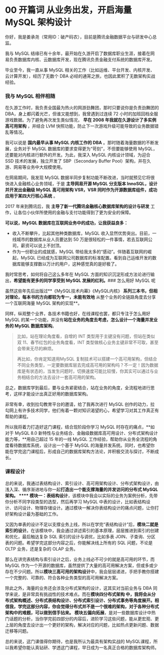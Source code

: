 # 00 开篇词 从业务出发，开启海量 MySQL 架构设计

你好，我是姜承尧（常用ID：破产码农），目前是腾讯金融数据平台与研发中心总监。

我与 MySQL 结缘已有十余年，最开始在久游开启了数据库职业生涯，接着在网易负责数据库内核、云数据库开发，现在腾讯负责金融支付系统的数据库开发。

毕业至今，我一直从事 MySQL 相关的工作（比如运维、平台开发、内核开发、云计算开发），经历了无数个 DBA 必经的通宵之旅，也因此累积了无数架构实战经验。

### 我与 MySQL 相伴相随

在久游工作时，我负责全国最为热火的网游劲舞团，那时只要说你是负责劲舞团的 DBA，身上都闪着光芒，但谁又能想到，我曾遇到过连续 72 小时的加班回档全服游戏数据。为了避免再次发生类似情况， **早在 2008 年我就在久游设计了多实例高可用架构** ，并结合 LVM 快照功能，防止下一次游戏升级可能导致的业务数据错乱等情况。

我可以说是 **国内最早从事 MySQL 内核工作的 DBA** 。那时随着海量数据的不断发展，业务对于 MySQL 数据库的要求变得更为“苛刻”，不但要能够使用 MySQL，还要能对内核进行额外的开发。为此，我深入 MySQL 内核设计领域，为迎合 SSD 技术的发展，独立开发了 SBP（Secondary Buffer Pool）架构，并在久游、网易等业务中大规模使用。

在网易期间，我发现 MySQL 数据半同步复制功能不断改进，当时就预见它将很快进入金融核心业务领域，于是 **主导网易开源 MySQL 分支版本 InnoSQL，设计并开发出金融级 MySQL 高可用架构 VSR，VSR 同时作为开源数据库组件，成功应用于某四大行核心系统** 。

2017 年来到腾讯后，我 **主导了新一代腾讯金融核心数据库架构的设计与研发** 工作，让各位小伙伴所使用的金融与支付功能得到了更为安全的保障。

**可以说，MySQL 数据库在互联网业务中的成功，让我获益良多：**

- 收入不断攀升，比起其他种类数据库，MySQL 收入显然优势突出。目前，一线城市的数据库从业人员要达到 50 万是很轻松的一件事情，若去互联网公司，薪资可以说上不封顶。
- 作为一份职业的成就感，MySQL 带给我太多的“感动”。伴随着互联网的崛起，MySQL 已经成为互联网公司数据库的标准配置。看到自己运维开发的数据库能够支撑数以万计的用户，这种感觉真的是好极了。

我时常思考，如何将自己这么多年在 MySQL 方面的知识沉淀形成方法论进行输出，**希望能有更多的同学享受到 MySQL 发展的红利。**### 怎么用好 MySQL 呢

虽然这些年先后出版过**《MySQL技术内幕》《MySQL内核》 **系列三本书，但相对理论，每本书的方向都较为专一，未能有效地** 从整个业务的全链路角度去分享一个互联网海量 MySQL 架构的实现**。

同样，纵观整个业界，各技术书籍也好，在线课程也罢，都只专注于怎么用好 MySQL 的某一个功能，并没有**站在业务的角度去考虑，怎么设计一个海量并发业务的 MySQL 数据库架构**。

> 比如，站在理论角度看，自增的 INT 类型用于主键没有问题，但站在类似双 11、春节红包的业务角度看，INT 类型做核心业务主键非常不可取，甚至会带来无尽的麻烦。
>
> 再比如，你肯定知道用MySQL 复制技术可以搭建一个高可用架构，但结合不同业务类型，一定要数据库层去完成高可用的架构吗？不一定！因为数据库是有状态的，当发生问题时，切换速度可能比较慢，你其实可以通过与业务相结合的方法去设计一套高可用的架构。

总之，数据库学到最后，要与业务紧密结合，站在业务的角度，全流程地进行思考，这样才能设计出真正好用的数据库架构。

非常有幸，收到拉勾教育平台的邀请，给了我再次进行 MySQL 创作的动力，拉勾网上有许多技术同学，他们有着一颗对知识渴望的心，希望学习对其工作真正有帮助的课程。

所以我将着力打造好这门课程，结合现阶段你学习 MySQL 时存在的痛点，**如对于 MySQL 8.0 新特性与业务结合、金融级数据库高可用设计、分布式架构设计能力等，**用自己超过 15 年的一线 MySQL 工作经验，帮助你从业务全流程的角度看待数据库系统，设计出一个基于 MySQL 的海量并发系统。同时，也希望你能在学完这门课程后，形成自己的数据库架构方法论，并积极交流与探讨，不断成长。

### 课程设计

总的来说，我通过表结构设计、索引设计、高可用架构设计、分布式架构设计，由浅入深、循序渐进地与你一起**打造出一个能支撑海量的并发访问的分布式 MySQL 架构。 **** 模块一：表结构设计**，该模块中我会以实际的业务为案例分析，先带你分析不同字段类型的选型，然后再学习 MySQL 中表的设计，比如表结构设计、访问设计、物理存储设计。通过模块一解决你表结构设计的痛点问题，让你打好架构设计最为基础的工作。

又因为单表的设计不足以支撑业务上线，所以在学完“表结构设计”后，**模块二就是索引的设计**。在该模块中，我会通过讲述索引的基本原理，层层推进到索引的创建和优化，最后触达复杂 SQL 索引的设计与调优，比如多表 JOIN、子查询、分区表的问题。希望学完这部分内容之后，你能解决线上所有的 SQL 问题，不论是 OLTP 业务，还是复杂的 OLAP 业务。

那么在讲完表结构与索引设计之后，业务上线必不可少的就是高可用的环节，而 MySQL 作为一个开源的数据库，虽然提供了大量的高可用解决方案，但或多或少存在不少问题。所以**模块三高可用的架构设计**中，我会层层递进，手把手教你搭建一个完整的、可靠的、符合各种业务类型的高可用解决方案。

除此之外，海量的业务还会涉及分布式架构的设计，这其实对当前业务与 DBA 同学来说，是非常具有挑战性的技术难点。而在**模块四分布式架构 **中，我将会从分布式架构概述、分布式表结构设计、分布式索引设计、分布式事务等角度展开。相信我，学完这部分内容，你会觉得分布式并不是一个很难的架构，对于各种分布式架构中的难题，可以做到信手拈来。** 模块五偏向拓展**，是对一些数据库设计中热门话题的分析，当你学完前四部分的内容后，进阶学习这些问题，能从更宏观、更上层的角度去设计出一个更好的架构，解决对应的问题，比如热点更新问题、数据迁移等问题。

总的来说，这门课值得你期待，也是我所认为最具有架构实战的 MySQL课程，所以我希望你能认真钻研、学透这门课程，早日成为一名真正合格的数据库架构师。
